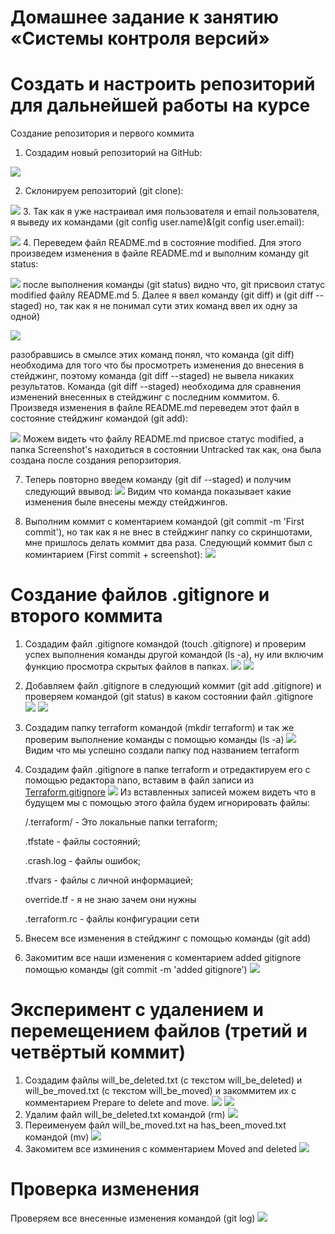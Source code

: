 # Домашнее задание к занятию «Системы контроля версий»
# Создать и настроить репозиторий для дальнейшей работы на курсе
Создание репозитория и первого коммита

1. Создадим новый репозиторий на GitHub:

![](Screenshot/create_repo.png)

2. Склонируем репозиторий (git clone):

![](Screenshot/copy_repo.png)
3. Так как я уже настраивал имя пользователя и email пользователя, я выведу их командами (git config user.name)&(git config user.email):

![](Screenshot/User.name_and_email.png)
4. Переведем файл README.md в состояние modified. Для этого произведем изменения в файле README.md и выполним команду git status:

![](Screenshot/readme_modified.png)
после выполнения команды (git status) видно что, git присвоил статус modified файлу README.md
5. Далее я ввел команду (git diff) и (git diff --staged) но, так как я не понимал сути этих команд ввел их одну за одной)

![](Screenshot/git_diff_and_git_staged.png)

разобравшись в смылсе этих команд понял, что команда (git diff) необходима для того что бы просмотреть изменения до внесения в стейджинг, поэтому команда (git diff --staged) не вывела никаких результатов. Команда (git diff --staged) необходима для сравнения изменений внесенных в стейджинг с последним коммитом.
6. Произведя изменения в файле README.md переведем этот файл в состояние стейджинг командой (git add):

![](Screenshot/add_readme_and_git_status.png)
Можем видеть что файлу README.md присвое статус modified, а папка Screenshot's находиться в состоянии Untracked так как, она была создана после создания репорзитория.

7. Теперь повторно введем команду (git dif --staged) и получим следующий ввывод:
![](Screenshot/git_diff_--staged.png)
Видим что команда показывает какие изменения быле внесены между стейджингов.

8. Выполним коммит c коментарием командой (git commit -m 'First commit'), но так как я не внес в стейджинг папку со скриншотами, мне пришлось делать коммит два раза. Следующий коммит был с коминтарием (First commit + screenshot):
![](Screenshot/commit_f_f+s.png)

# Создание файлов .gitignore и второго коммита
1. Создадим файл .gitignore командой (touch .gitignore) и проверим успех выполнения команды другой командой (ls -a), ну или включим функцию просмотра скрытых файлов в папках.
![](Screenshot/touch_igno.png)
![](Screenshot/papka.png)
2. Добавляем файл .gitignore в следующий коммит (git add .gitignore) и проверяем командой (git status) в каком состоянии файл .gitignore
![](Screenshot/commit_igno.png)
![](Screenshot/status_igno.png)
3. Создадим папку terraform командой (mkdir terraform) и так же проверим выполнение команды с помощью команды (ls -a)
![](Screenshot/tera_papka.png)
Видим что мы успешно создали папку под названием terraform
4. Создадим файл .gitignore в папке terraform и отредактируем его с помощью редактора nano, вставим в файл записи из [Terraform.gitignore](https://github.com/github/gitignore/blob/main/Terraform.gitignore)
![](Screenshot/nano_igno.png)
Из вставленных записей можем видеть что в будущем мы с помощью этого файла будем игнорировать файлы:


    /.terraform/ - Это локальные папки terraform;

    .tfstate - файлы состояний;

    .crash.log - файлы ошибок; 

    .tfvars - файлы с личной информацией;

    override.tf - я не знаю зачем они нужны

    .terraform.rc - файлы конфигурации сети
5. Внесем все изменения в стейджинг с помощью команды (git add)
6. Закомитим все наши изменения c коментарием added gitignore помощью команды (git commit -m 'added gitignore')
![](Screenshot/commit_tero_igno.png)

# Эксперимент с удалением и перемещением файлов (третий и четвёртый коммит)

1. Создадим файлы will_be_deleted.txt (с текстом will_be_deleted) и will_be_moved.txt (с текстом will_be_moved) и закоммитем их с комментарием Prepare to delete and move.
![](Screenshot/touch_nano_will_be.png)
![](Screenshot/commit_will_be.png)
2. Удалим файл will_be_deleted.txt командой (rm)
![](Screenshot/rm_will_be_deleted.png)
3. Переименуем файл will_be_moved.txt на has_been_moved.txt командой (mv)
![](Screenshot/mv_will_be.png)
4. Закомитем все изминения с комментарием Moved and deleted
![](Screenshot/commit_moved_del.png)
# Проверка изменения

Проверяем все внесенные изменения командой (git log)
![](Screenshot/finish_git_log.png)
